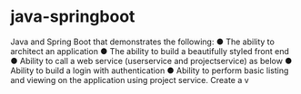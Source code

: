 # java-springboot
Java and Spring Boot that demonstrates the following:
● The ability to architect an application
● The ability to build a beautifully styled front end
● Ability to call a web service (userservice and projectservice) as below
● Ability to build a login with authentication
● Ability to perform basic listing and viewing on the application using project service.
Create a v
